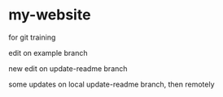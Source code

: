 # my-website
for git training 

edit on example branch 

new edit on update-readme branch

some updates on local update-readme branch, then remotely
